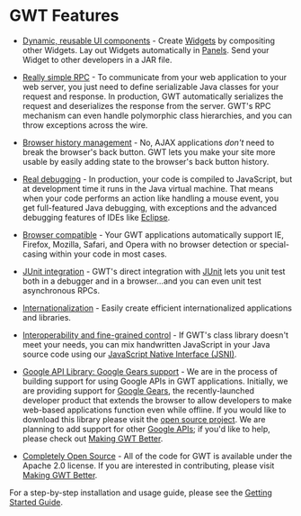 # GWT Features #

  * [Dynamic, reusable UI components](DevGuideUserInterface.md) - Create [Widgets](http://google-web-toolkit.googlecode.com/svn/javadoc/1.5/com/google/gwt/user/client/ui/Widget.html) by compositing other Widgets. Lay out Widgets automatically in [Panels](http://google-web-toolkit.googlecode.com/svn/javadoc/1.5/com/google/gwt/user/client/ui/Panel.html). Send your Widget to other developers in a JAR file.

  * [Really simple RPC](DevGuideRemoteProcedureCalls.md) - To communicate from your web application to your web server, you just need to define serializable Java classes for your request and response. In production, GWT automatically serializes the request and deserializes the response from the server. GWT's RPC mechanism can even handle polymorphic class hierarchies, and you can throw exceptions across the wire.

  * [Browser history management](http://google-web-toolkit.googlecode.com/svn/javadoc/1.5/com/google/gwt/user/client/History.html) - No, AJAX applications _don't_ need to break the browser's back button. GWT lets you make your site more usable by easily adding state to the browser's back button history.

  * [Real debugging](DevGuideHostedMode.md) - In production, your code is compiled to JavaScript, but at development time it runs in the Java virtual machine. That means when your code performs an action like handling a mouse event, you get full-featured Java debugging, with exceptions and the advanced debugging features of IDEs like [Eclipse](http://www.eclipse.org/).

  * [Browser compatible](DevGuideCrossBrowserSupport.md) - Your GWT applications automatically support IE, Firefox, Mozilla, Safari, and Opera with no browser detection or special-casing within your code in most cases.

  * [JUnit integration](DevGuideJUnitIntegration.md) - GWT's direct integration with [JUnit](http://junit.org/) lets you unit test both in a debugger and in a browser...and you can even unit test asynchronous RPCs.

  * [Internationalization](DevGuideInternationalization.md) - Easily create efficient internationalized applications and libraries.

  * [Interoperability and fine-grained control](DevGuideJavaScriptNativeInterface.md) - If GWT's class library doesn't meet your needs, you can mix handwritten JavaScript in your Java source code using our [JavaScript Native Interface (JSNI)](DevGuideJavaScriptNativeInterface.md).

  * [Google API Library: Google Gears support](http://code.google.com/p/gwt-google-apis/) - We are in the process of building support for using Google APIs in GWT applications. Initially, we are providing support for [Google Gears](http://code.google.com/apis/gears/), the recently-launched developer product that extends the browser to allow developers to make web-based applications function even while offline. If you would like to download this library please visit the [open source project](http://code.google.com/p/gwt-google-apis/). We are planning to add support for other [Google APIs](http://code.google.com/apis/); if you'd like to help, please check out [Making GWT Better](http://code.google.com/webtoolkit/makinggwtbetter.html).

  * [Completely Open Source](http://code.google.com/p/google-web-toolkit/) - All of the code for GWT is available under the Apache 2.0 license. If you are interested in contributing, please visit [Making GWT Better](http://code.google.com/webtoolkit/makinggwtbetter.html).

For a step-by-step installation and usage guide, please see the [Getting Started Guide](GettingStarted.md).
